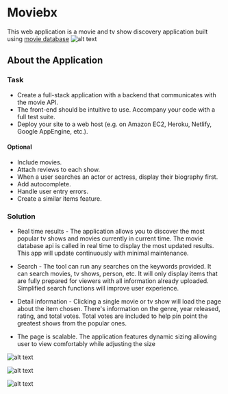 # Moviebx

This web application is a movie and tv show discovery application built using
[movie database](https://developers.themoviedb.org/3/getting-started/introduction)
![alt text](https://files.tmdb.org/misc/api_step_1-1534865112.png)


## About the Application

### Task
* Create a full-stack application with a backend that communicates with the movie API.
* The front-end should be intuitive to use. Accompany your code with a full test suite.
* Deploy your site to a web host (e.g. on Amazon EC2, Heroku, Netlify, Google AppEngine, etc.).

#### Optional
* Include movies.
* Attach reviews to each show.
* When a user searches an actor or actress, display their biography first.
* Add autocomplete.
* Handle user entry errors.
* Create a similar items feature.


### Solution
* Real time results - The application allows you to discover the most popular tv shows and movies currently in current time. The movie database api is called in real time to display the most updated results. This app will update continuously with minimal maintenance.

* Search - The tool can run any searches on the keywords provided. It can search movies, tv shows, person, etc. It will only display items that are fully prepared for viewers with all information already uploaded. Simplified search functions will improve user experience.

* Detail information - Clicking a single movie or tv show will load the page about the item chosen. There's information on the genre, year released, rating, and total votes. Total votes are included to help pin point the greatest shows from the popular ones.

* The page is scalable. The application features dynamic sizing allowing user to view comfortably while adjusting the size

![alt text](https://github.com/sml2008/movie/blob/master/app/assets/images/movie_home.jpg?raw=true)

![alt text](https://github.com/sml2008/movie/blob/master/app/assets/images/search.jpg?raw=true)

![alt text](https://github.com/sml2008/movie/blob/master/app/assets/images/show_page.jpg?raw=true)
